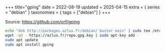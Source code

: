 +++
title="gping"
date = 2022-08-19
updated = 2025-04-15
extra = { series = "debian" }
taxonomies = { tags = ["debian"] }
+++

Source: <https://github.com/orf/gping>

```sh
echo "deb http://packages.azlux.fr/debian/ buster main" | sudo tee /etc/apt/sources.list.d/azlux.list
wget -qO - https://azlux.fr/repo.gpg.key | sudo apt-key add -
sudo apt update
sudo apt install gping
```
